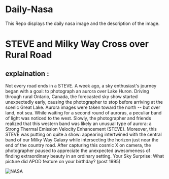 # Daily-Nasa

This Repo displays the daily nasa image and the description of the image.

<!--NASA-->
# STEVE and Milky Way Cross over Rural Road
## explaination :

Not every road ends in a STEVE. A week ago, a sky enthusiast's journey began with a goal: to photograph an aurora over Lake Huron. Driving through rural Ontario, Canada, the forecasted sky show started unexpectedly early, causing the photographer to stop before arriving at the scenic Great Lake. Aurora images were taken toward the north -- but over land, not sea. While waiting for a second round of auroras, a peculiar band of light was noticed to the west.  Slowly, the photographer and friends realized that this western band was likely an unusual type of aurora: a Strong Thermal Emission Velocity Enhancement (STEVE). Moreover, this STEVE was putting on quite a show: appearing intertwined with the central band of our Milky Way Galaxy while intersecting the horizon just near the end of the country road. After capturing this cosmic X on camera, the photographer paused to appreciate the unexpected awesomeness of finding extraordinary beauty in an ordinary setting.     Your Sky Surprise: What picture did APOD feature on your birthday? (post 1995)

![NASA](https://apod.nasa.gov/apod/image/2309/SteveMw_Clarke_960.jpg)
<!--/NASA-->